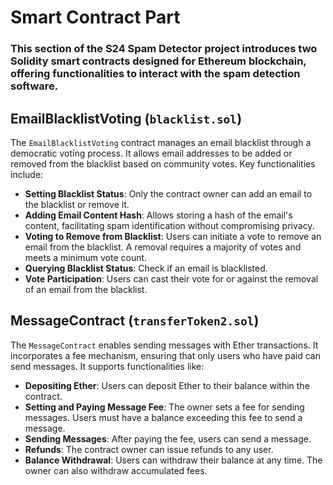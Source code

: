 # Smart Contract Part
### This section of the S24 Spam Detector project introduces two Solidity smart contracts designed for Ethereum blockchain, offering functionalities to interact with the spam detection software.

## EmailBlacklistVoting (`blacklist.sol`)

The `EmailBlacklistVoting` contract manages an email blacklist through a democratic voting process. It allows email addresses to be added or removed from the blacklist based on community votes. Key functionalities include:

- **Setting Blacklist Status**: Only the contract owner can add an email to the blacklist or remove it.
- **Adding Email Content Hash**: Allows storing a hash of the email's content, facilitating spam identification without compromising privacy.
- **Voting to Remove from Blacklist**: Users can initiate a vote to remove an email from the blacklist. A removal requires a majority of votes and meets a minimum vote count.
- **Querying Blacklist Status**: Check if an email is blacklisted.
- **Vote Participation**: Users can cast their vote for or against the removal of an email from the blacklist.

## MessageContract (`transferToken2.sol`)

The `MessageContract` enables sending messages with Ether transactions. It incorporates a fee mechanism, ensuring that only users who have paid can send messages. It supports functionalities like:

- **Depositing Ether**: Users can deposit Ether to their balance within the contract.
- **Setting and Paying Message Fee**: The owner sets a fee for sending messages. Users must have a balance exceeding this fee to send a message.
- **Sending Messages**: After paying the fee, users can send a message.
- **Refunds**: The contract owner can issue refunds to any user.
- **Balance Withdrawal**: Users can withdraw their balance at any time. The owner can also withdraw accumulated fees.

